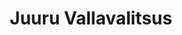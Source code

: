 ---
title: Juuru Vallavalitsus
maintainer_name: Ain Ellam
maintainer_email: ain.ellam@juuru.ee
description: '' 
twitter: ''
---